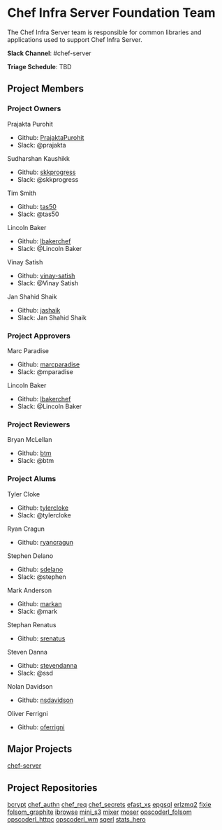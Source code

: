 # Chef Infra Server Foundation Team

The Chef Infra Server team is responsible for common libraries and applications used to support Chef Infra Server.

**Slack Channel**: #chef-server

**Triage Schedule**: TBD

## Project Members

### Project Owners

Prajakta Purohit

- Github: [PrajaktaPurohit](https://github.com/PrajaktaPurohit)
- Slack: @prajakta

Sudharshan Kaushikk

- Github: [skkprogress](https://github.com/skkprogress)
- Slack: @skkprogress

Tim Smith

- Github: [tas50](https://github.com/tas50)
- Slack: @tas50

Lincoln Baker

- Github: [lbakerchef](https://github.com/lbakerchef)
- Slack: @Lincoln Baker

Vinay Satish

- Github: [vinay-satish](https://github.com/vinay-satish)
- Slack: @Vinay Satish

Jan Shahid Shaik

- Github: [jashaik](https://github.com/jashaik)
- Slack: Jan Shahid Shaik

### Project Approvers

Marc Paradise

- Github: [marcparadise](https://github.com/marcparadise)
- Slack: @mparadise

Lincoln Baker

- Github: [lbakerchef](https://github.com/lbakerchef)
- Slack: @Lincoln Baker

### Project Reviewers

Bryan McLellan

- Github: [btm](https://github.com/btm)
- Slack: @btm

### Project Alums

Tyler Cloke

- Github: [tylercloke](https://github.com/tylercloke)
- Slack: @tylercloke

Ryan Cragun

- Github: [ryancragun](https://github.com/ryancragun)

Stephen Delano

- Github: [sdelano](https://github.com/sdelano)
- Slack: @stephen

Mark Anderson

- Github: [markan](https://github.com/markan)
- Slack: @mark

Stephan Renatus

- Github: [srenatus](https://github.com/srenatus)

Steven Danna

- Github: [stevendanna](https://github.com/stevendanna)
- Slack: @ssd

Nolan Davidson

- Github: [nsdavidson](https://github.com/nsdavidson)

Oliver Ferrigni

- Github: [oferrigni](https://github.com/oferrigni)

## Major Projects

[chef-server](https://github.com/chef/chef-server)

## Project Repositories

[bcrypt](https://github.com/chef/erlang-bcrypt)
[chef_authn](https://github.com/chef/chef_authn)
[chef_req](https://github.com/chef/chef_req)
[chef_secrets](https://github.com/chef/chef_secrets)
[efast_xs](https://github.com/chef/efast_xs)
[epgsql](https://github.com/chef/epgsql-1)
[erlzmq2](https://github.com/chef/erlzmq2)
[fixie](https://github.com/chef/fixie)
[folsom_graphite](https://github.com/chef/folsom_graphite)
[ibrowse](https://github.com/chef/ibrowse)
[mini_s3](https://github.com/chef/mini_s3)
[mixer](https://github.com/chef/mixer)
[moser](https://github.com/chef/moser)
[opscoderl_folsom](https://github.com/chef/opscoderl_folsom)
[opscoderl_httpc](https://github.com/chef/opscoderl_httpc)
[opscoderl_wm](https://github.com/chef/opscoderl_wm)
[sqerl](https://github.com/chef/sqerl)
[stats_hero](https://github.com/chef/stats_hero)
